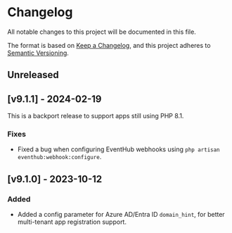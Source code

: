 # Changelog

All notable changes to this project will be documented in this file.

The format is based on [Keep a Changelog](https://keepachangelog.com/en/1.0.0/),
and this project adheres to [Semantic Versioning](https://semver.org/spec/v2.0.0.html).

## Unreleased
## [v9.1.1] - 2024-02-19
This is a backport release to support apps still using PHP 8.1.

### Fixes
- Fixed a bug when configuring EventHub webhooks using `php artisan eventhub:webhook:configure`.

## [v9.1.0] - 2023-10-12

### Added
- Added a config parameter for Azure AD/Entra ID `domain_hint`, for better multi-tenant app registration support.
